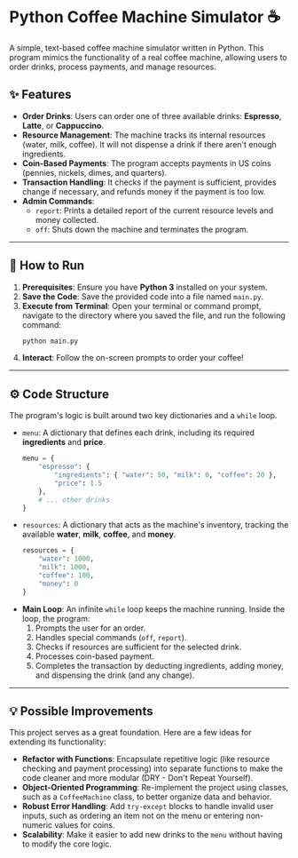 # Python Coffee Machine Simulator ☕

A simple, text-based coffee machine simulator written in Python. This program mimics the functionality of a real coffee machine, allowing users to order drinks, process payments, and manage resources.

## ✨ Features

  * **Order Drinks**: Users can order one of three available drinks: **Espresso**, **Latte**, or **Cappuccino**.
  * **Resource Management**: The machine tracks its internal resources (water, milk, coffee). It will not dispense a drink if there aren't enough ingredients.
  * **Coin-Based Payments**: The program accepts payments in US coins (pennies, nickels, dimes, and quarters).
  * **Transaction Handling**: It checks if the payment is sufficient, provides change if necessary, and refunds money if the payment is too low.
  * **Admin Commands**:
      * `report`: Prints a detailed report of the current resource levels and money collected.
      * `off`: Shuts down the machine and terminates the program.

-----

## 🚀 How to Run

1.  **Prerequisites**: Ensure you have **Python 3** installed on your system.
2.  **Save the Code**: Save the provided code into a file named `main.py`.
3.  **Execute from Terminal**: Open your terminal or command prompt, navigate to the directory where you saved the file, and run the following command:
    ```bash
    python main.py
    ```
4.  **Interact**: Follow the on-screen prompts to order your coffee\!

-----

## ⚙️ Code Structure

The program's logic is built around two key dictionaries and a `while` loop.

  * `menu`: A dictionary that defines each drink, including its required **ingredients** and **price**.
    ```python
    menu = {
        "espresso": {
            "ingredients": { "water": 50, "milk": 0, "coffee": 20 },
            "price": 1.5
        },
        # ... other drinks
    }
    ```
  * `resources`: A dictionary that acts as the machine's inventory, tracking the available **water**, **milk**, **coffee**, and **money**.
    ```python
    resources = {
        "water": 1000,
        "milk": 1000,
        "coffee": 100,
        "money": 0
    }
    ```
  * **Main Loop**: An infinite `while` loop keeps the machine running. Inside the loop, the program:
    1.  Prompts the user for an order.
    2.  Handles special commands (`off`, `report`).
    3.  Checks if resources are sufficient for the selected drink.
    4.  Processes coin-based payment.
    5.  Completes the transaction by deducting ingredients, adding money, and dispensing the drink (and any change).

-----

## 💡 Possible Improvements

This project serves as a great foundation. Here are a few ideas for extending its functionality:

  * **Refactor with Functions**: Encapsulate repetitive logic (like resource checking and payment processing) into separate functions to make the code cleaner and more modular (DRY - Don't Repeat Yourself).
  * **Object-Oriented Programming**: Re-implement the project using classes, such as a `CoffeeMachine` class, to better organize data and behavior.
  * **Robust Error Handling**: Add `try-except` blocks to handle invalid user inputs, such as ordering an item not on the menu or entering non-numeric values for coins.
  * **Scalability**: Make it easier to add new drinks to the `menu` without having to modify the core logic.
